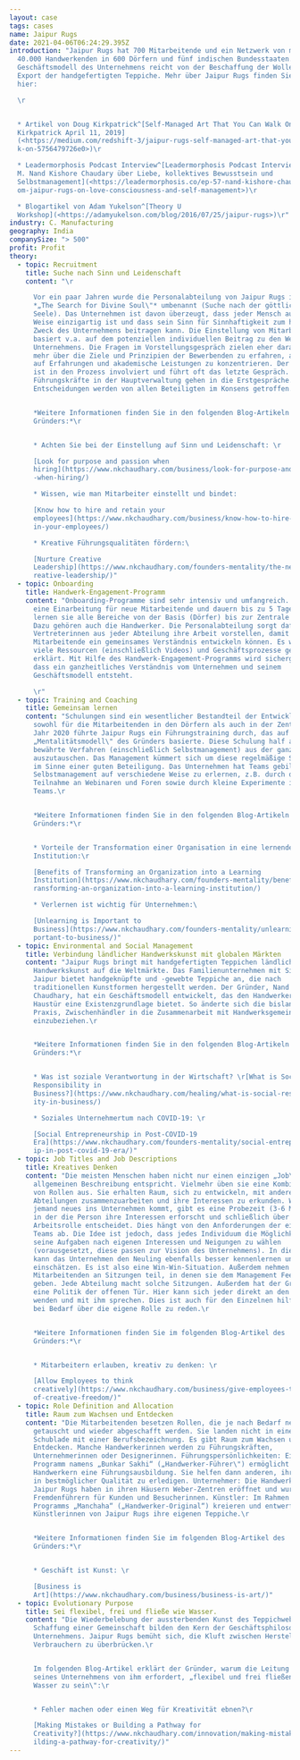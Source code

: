 ```yaml
---
layout: case
tags: cases
name: Jaipur Rugs
date: 2021-04-06T06:24:29.395Z
introduction: "Jaipur Rugs hat 700 Mitarbeitende und ein Netzwerk von mehr als
  40.000 Handwerkenden in 600 Dörfern und fünf indischen Bundesstaaten. Das
  Geschäftsmodell des Unternehmens reicht von der Beschaffung der Wolle bis zum
  Export der handgefertigten Teppiche. Mehr über Jaipur Rugs finden Sie u.a.
  hier:

  \r


  * Artikel von Doug Kirkpatrick^[Self-Managed Art That You Can Walk On Doug
  Kirkpatrick April 11, 2019]
  (<https://medium.com/redshift-3/jaipur-rugs-self-managed-art-that-you-can-wal\
  k-on-5756479726e0>)\r

  * Leadermorphosis Podcast Interview^[Leadermorphosis Podcast Interview von
  M. Nand Kishore Chaudary über Liebe, kollektives Bewusstsein und
  Selbstmanagement](<https://leadermorphosis.co/ep-57-nand-kishore-chaudhary-fr\
  om-jaipur-rugs-on-love-consciousness-and-self-management>)\r

  * Blogartikel von Adam Yukelson^[Theory U
  Workshop](<https://adamyukelson.com/blog/2016/07/25/jaipur-rugs>)\r"
industry: C. Manufacturing
geography: India
companySize: "> 500"
profit: Profit
theory:
  - topic: Recruitment
    title: Suche nach Sinn und Leidenschaft
    content: "\r

      Vor ein paar Jahren wurde die Personalabteilung von Jaipur Rugs in
      *„The Search for Divine Soul\"* umbenannt (Suche nach der göttlichen
      Seele). Das Unternehmen ist davon überzeugt, dass jeder Mensch auf seine
      Weise einzigartig ist und dass sein Sinn für Sinnhaftigkeit zum höheren
      Zweck des Unternehmens beitragen kann. Die Einstellung von Mitarbeitenden
      basiert v.a. auf dem potenziellen individuellen Beitrag zu den Werten des
      Unternehmens. Die Fragen im Vorstellungsgespräch zielen eher darauf ab,
      mehr über die Ziele und Prinzipien der Bewerbenden zu erfahren, als sich
      auf Erfahrungen und akademische Leistungen zu konzentrieren. Der Gründer
      ist in den Prozess involviert und führt oft das letzte Gespräch.
      Führungskräfte in der Hauptverwaltung gehen in die Erstgespräche. Die
      Entscheidungen werden von allen Beteiligten im Konsens getroffen.\r


      *Weitere Informationen finden Sie in den folgenden Blog-Artikeln des
      Gründers:*\r


      * Achten Sie bei der Einstellung auf Sinn und Leidenschaft: \r

      [Look for purpose and passion when
      hiring](https://www.nkchaudhary.com/business/look-for-purpose-and-passion\
      -when-hiring/)

      * Wissen, wie man Mitarbeiter einstellt und bindet:

      [Know how to hire and retain your
      employees](https://www.nkchaudhary.com/business/know-how-to-hire-and-reta\
      in-your-employees/)

      * Kreative Führungsqualitäten fördern:\ 

      [Nurture Creative
      Leadership](https://www.nkchaudhary.com/founders-mentality/the-need-for-c\
      reative-leadership/)"
  - topic: Onboarding
    title: Handwerk-Engagement-Programm
    content: "Onboarding-Programme sind sehr intensiv und umfangreich. Sie bieten
      eine Einarbeitung für neue Mitarbeitende und dauern bis zu 5 Tage. Dort
      lernen sie alle Bereiche von der Basis (Dörfer) bis zur Zentrale kennen.
      Dazu gehören auch die Handwerker. Die Personalabteilung sorgt dafür, dass
      Vertreterinnen aus jeder Abteilung ihre Arbeit vorstellen, damit neue
      Mitarbeitende ein gemeinsames Verständnis entwickeln können. Es werden
      viele Ressourcen (einschließlich Videos) und Geschäftsprozesse gezeigt und
      erklärt. Mit Hilfe des Handwerk-Engagement-Programms wird sichergestellt,
      dass ein ganzheitliches Verständnis vom Unternehmen und seinem
      Geschäftsmodell entsteht.

      \r"
  - topic: Training and Coaching
    title: Gemeinsam lernen
    content: "Schulungen sind ein wesentlicher Bestandteil der Entwicklungsprogramme
      sowohl für die Mitarbeitenden in den Dörfern als auch in der Zentrale. Im
      Jahr 2020 führte Jaipur Rugs ein Führungstraining durch, das auf dem
      „Mentalitätsmodell\" des Gründers basierte. Diese Schulung half allen,
      bewährte Verfahren (einschließlich Selbstmanagement) aus der ganzen Welt
      auszutauschen. Das Management kümmert sich um diese regelmäßige Schulung
      im Sinne einer guten Beteiligung. Das Unternehmen hat Teams gebildet, um
      Selbstmanagement auf verschiedene Weise zu erlernen, z.B. durch die
      Teilnahme an Webinaren und Foren sowie durch kleine Experimente in den
      Teams.\r


      *Weitere Informationen finden Sie in den folgenden Blog-Artikeln des
      Gründers:*\r


      * Vorteile der Transformation einer Organisation in eine lernende
      Institution:\r

      [Benefits of Transforming an Organization into a Learning
      Institution](https://www.nkchaudhary.com/founders-mentality/benefits-of-t\
      ransforming-an-organization-into-a-learning-institution/)

      * Verlernen ist wichtig für Unternehmen:\ 

      [Unlearning is Important to
      Business](https://www.nkchaudhary.com/founders-mentality/unlearning-is-im\
      portant-to-business/)"
  - topic: Environmental and Social Management
    title: Verbindung ländlicher Handwerkskunst mit globalen Märkten
    content: "Jaipur Rugs bringt mit handgefertigten Teppichen ländliche
      Handwerkskunst auf die Weltmärkte. Das Familienunternehmen mit Sitz in
      Jaipur bietet handgeknüpfte und -gewebte Teppiche an, die nach
      traditionellen Kunstformen hergestellt werden. Der Gründer, Nand Kishore
      Chaudhary, hat ein Geschäftsmodell entwickelt, das den Handwerkern vor der
      Haustür eine Existenzgrundlage bietet. So änderte sich die bislang übliche
      Praxis, Zwischenhändler in die Zusammenarbeit mit Handwerksgemeinschaften
      einzubeziehen.\r


      *Weitere Informationen finden Sie in den folgenden Blog-Artikeln des
      Gründers:*\r


      * Was ist soziale Verantwortung in der Wirtschaft? \r[What is Social
      Responsibility in
      Business?](https://www.nkchaudhary.com/healing/what-is-social-responsibil\
      ity-in-business/)

      * Soziales Unternehmertum nach COVID-19: \r

      [Social Entrepreneurship in Post-COVID-19
      Era](https://www.nkchaudhary.com/founders-mentality/social-entrepreneursh\
      ip-in-post-covid-19-era/)"
  - topic: Job Titles and Job Descriptions
    title: Kreatives Denken
    content: "Die meisten Menschen haben nicht nur einen einzigen „Job\", der einer
      allgemeinen Beschreibung entspricht. Vielmehr üben sie eine Kombination
      von Rollen aus. Sie erhalten Raum, sich zu entwickeln, mit anderen
      Abteilungen zusammenzuarbeiten und ihre Interessen zu erkunden. Wenn
      jemand neues ins Unternehmen kommt, gibt es eine Probezeit (3-6 Monate),
      in der die Person ihre Interessen erforscht und schließlich über ihre
      Arbeitsrolle entscheidet. Dies hängt von den Anforderungen der einzelnen
      Teams ab. Die Idee ist jedoch, dass jedes Individuum die Möglichkeit hat,
      seine Aufgaben nach eigenen Interessen und Neigungen zu wählen
      (vorausgesetzt, diese passen zur Vision des Unternehmens). In dieser Zeit
      kann das Unternehmen den Neuling ebenfalls besser kennenlernen und
      einschätzen. Es ist also eine Win-Win-Situation. Außerdem nehmen die
      Mitarbeitenden an Sitzungen teil, in denen sie dem Management Feedback
      geben. Jede Abteilung macht solche Sitzungen. Außerdem hat der Gründer
      eine Politik der offenen Tür. Hier kann sich jeder direkt an den Gründer
      wenden und mit ihm sprechen. Dies ist auch für den Einzelnen hilfreich, um
      bei Bedarf über die eigene Rolle zu reden.\r


      *Weitere Informationen finden Sie im folgenden Blog-Artikel des
      Gründers:*\r


      * Mitarbeitern erlauben, kreativ zu denken: \r

      [Allow Employees to think
      creatively](https://www.nkchaudhary.com/business/give-employees-the-gift-\
      of-creative-freedom/)"
  - topic: Role Definition and Allocation
    title: Raum zum Wachsen und Entdecken
    content: "Die Mitarbeitenden besetzen Rollen, die je nach Bedarf neu geschaffen,
      getauscht und wieder abgeschafft werden. Sie landen nicht in einer
      Schublade mit einer Berufsbezeichnung. Es gibt Raum zum Wachsen und
      Entdecken. Manche Handwerkerinnen werden zu Führungskräften,
      Unternehmerinnen oder Designerinnen. Führungspersönlichkeiten: Ein
      Programm namens „Bunkar Sakhi“ („Handwerker-Führer\") ermöglicht
      Handwerkern eine Führungsausbildung. Sie helfen dann anderen, ihre Arbeit
      in bestmöglicher Qualität zu erledigen. Unternehmer: Die Handwerker von
      Jaipur Rugs haben in ihren Häusern Weber-Zentren eröffnet und wurden so zu
      Fremdenführern für Kunden und Besucherinnen. Künstler: Im Rahmen des
      Programms „Manchaha“ („Handwerker-Original“) kreieren und entwerfen die
      Künstlerinnen von Jaipur Rugs ihre eigenen Teppiche.\r


      *Weitere Informationen finden Sie im folgenden Blog-Artikel des
      Gründers:*\r


      * Geschäft ist Kunst: \r

      [Business is
      Art](https://www.nkchaudhary.com/business/business-is-art/)"
  - topic: Evolutionary Purpose
    title: Sei flexibel, frei und fließe wie Wasser.
    content: "Die Wiederbelebung der aussterbenden Kunst des Teppichwebens und die
      Schaffung einer Gemeinschaft bilden den Kern der Geschäftsphilosophie des
      Unternehmens. Jaipur Rugs bemüht sich, die Kluft zwischen Herstellern und
      Verbrauchern zu überbrücken.\r


      Im folgenden Blog-Artikel erklärt der Gründer, warum die Leitung
      seines Unternehmens von ihm erfordert, „flexibel und frei fließend wie
      Wasser zu sein\":\r


      * Fehler machen oder einen Weg für Kreativität ebnen?\r

      [Making Mistakes or Building a Pathway for
      Creativity?](https://www.nkchaudhary.com/innovation/making-mistakes-or-bu\
      ilding-a-pathway-for-creativity/)"
---
```


